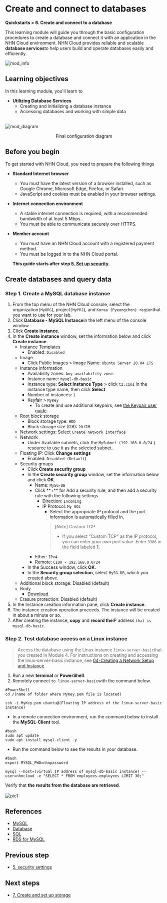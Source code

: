 # Create and connect to databases
**Quickstarts > 6. Create and connect to a database**

This learning module will guide you through the basic configuration procedures to create a database and connect it with an application in the NHN Cloud environment. NHN Cloud provides reliable and scalable **database services**to help users build and operate databases easily and efficiently.

![mod_info](https://kr1-api-object-storage.nhncloudservice.com/v1/AUTH_2acdfabf4efe4efc8a04c00b348110c9/cdn_origin/prod_cloud_quickstarts/module_info/%EB%8D%B0%EC%9D%B4%ED%84%B0%EB%B2%A0%EC%9D%B4%EC%8A%A4%20%EC%83%9D%EC%84%B1%20%EB%B0%8F%20%EC%97%B0%EA%B2%B0.png)
## Learning objectives

In this learning module, you'll learn to

* **Utilizing Database Services**
    * Creating and initializing a database instance
    * Accessing databases and working with simple data
<br></br>

![mod_diagram](https://kr1-api-object-storage.nhncloudservice.com/v1/AUTH_2acdfabf4efe4efc8a04c00b348110c9/cdn_origin/prod_cloud_quickstarts/%EB%AA%A8%EB%93%88%206.%20%EB%8D%B0%EC%9D%B4%ED%84%B0%EB%B2%A0%EC%9D%B4%EC%8A%A4%20%EC%83%9D%EC%84%B1%20%EB%B0%8F%20%EC%97%B0%EA%B2%B0.png)

<p style="text-align: center; color: black;">Final configuration diagram</p>

## Before you begin

To get started with NHN Cloud, you need to prepare the following things

* **Standard Internet browser**
    * You must have the latest version of a browser installed, such as Google Chrome, Microsoft Edge, Firefox, or Safari.
    * JavaScript and cookies must be enabled in your browser settings.
* **Internet connection environment**
    * A stable internet connection is required, with a recommended bandwidth of at least 5 Mbps.
    * You must be able to communicate securely over HTTPS.
* **Member account**
    * You must have an NHN Cloud account with a registered payment method.
    * You must be logged in to the NHN Cloud portal.

    **This guide starts after step [5. Set up security](https://docs.nhncloud.com/en/quickstarts/en/configure-security/).**

## Create databases and query data

### Step 1. Create a MySQL database instance

1. From the top menu of the NHN Cloud console, select the organization`(MyORG`), project`(MyPRJ`), and `Korea (Pyeongchon) region`that you want to use for your lab.
2. Click **Database - MySQL Instance**in the left menu of the console window.
3. Click **Create instance**.
4. In the **Create instance** window, set the information below and click **Create instance**.
    * Instance Templates
        * Enabled: `Disabled`
    * Image
        * Click Public Images > Image Name: `Ubuntu Server 20.04 LTS` 
    * Instance information
        * Availability zones: `Any availability zone.`
        * Instance name: `mysql-db-basic`
        * Instance type: **Select Instance Type** > click `t2.c1m1` in the instance type name, then click **Select** 
        * Number of instances: `1`
        * Keyfair > `MyKey`
            * To create and use additional keypairs, see [the Keypair user guide](https://docs.nhncloud.com/en/Compute/Instance/en/console-guide/#_21).
    * Root block storage
        * Block storage type: `HDD`
        * Block storage size (GB): `20` GB
    * Network settings: Select `Create network interface` 
    * Network
        * Under Available subnets, click the `MySubnet (192.168.0.0/24` ) resource to use it as the selected subnet.
    * Floating IP: Click **Change settings** 
        * Enabled: `Disabled (Default`)
    * Security groups
        * Click **Create security group** 
        * In the **Create security group** window, set the information below and click **OK**.
            * Name: `MySG-DB`
            * Click \*\*+** for Add a security rule, and then add a security rule with the following settings
                * Direction: `Incoming`
                * IP Protocol: `My SQL`
                    * Select the appropriate IP protocol and the port information is automatically filled in.
                    > [Note] Custom TCP
                    >
                    > * If you select "Custom TCP" as the IP protocol, you can enter your own port value. Enter `3306` in the field labeled **1.**
            * Ether: `IPv4`
            * Remote: `CIDR - 192.168.0.0/24`
        * In the Success window, click **OK**.
        * In the **Security group selection**, select `MySG-DB`, which you created above.
    * Additional block storage: Disabled (default)
    * Body
        * [Download](https://kr1-api-object-storage.nhncloudservice.com/v1/AUTH_2acdfabf4efe4efc8a04c00b348110c9/cdn_origin/prod_cloud_quickstarts/content_image/create-database-script.txt)
    * Erasure protection: Disabled (default)
4. In the Instance creation information pane, click **Create instance**.
5. The instance creation operation proceeds. The instance will be created in about a minute or so.
6. After creating the instance, **copy** and **record the**IP address `that is mysql-db-basic`.

### Step 2. Test database access on a Linux instance

> Access the database using the Linux instance `linux-server-basic`that you created in Module 4. For instructions on creating and accessing the linux-server-basic instance, see [04-Creating a Network Setup and Instance](https://docs.nhncloud.com/en/quickstarts/en/network-setup/).

1. Run a new **terminal** or **PowerShell**.
2. Remotely connect `to linux-server-basic`with the command below.

```
#PowerShell
cd /(name of folder where MyKey.pem file is located)
```
```
ssh -i MyKey.pem ubuntu@(Floating IP address of the linux-server-basic instance)
```

* In a remote connection environment, run the command below to install the **MySQL-Client** tool.
```
#bash
sudo apt update 
sudo apt install mysql-client -y
```

* Run the command below to see the results in your database.
```
#bash
export MYSQL_PWD=nhnpassword
```
```
mysql --host=(virtual IP address of mysql-db-basic instance) --user=nhncloud -e "SELECT * FROM employees.employees LIMIT 30;"
```

Verify that **the results from the database are retrieved**.
<br></br>
![pic1](https://kr1-api-object-storage.nhncloudservice.com/v1/AUTH_2acdfabf4efe4efc8a04c00b348110c9/cdn_origin/prod_cloud_quickstarts/content_image/%EB%8D%B0%EC%9D%B4%ED%84%B0%EB%B2%A0%EC%9D%B4%EC%8A%A4%20%EC%83%9D%EC%84%B1%20%EB%B0%8F%20%EC%97%B0%EA%B2%B0_%EC%9E%91%EC%97%852.png)

## References

* [MySQL](https://en.wikipedia.org/wiki/MySQL)
* [Database](https://en.wikipedia.org/wiki/Database)
* [SQL](https://en.wikipedia.org/wiki/SQL)
* [RDS for MySQL](https://docs.nhncloud.com/en/Database/RDS%20for%20MySQL/en/overview/)

## Previous step

* [5. security settings](https://docs.nhncloud.com/en/quickstarts/en/configure-security/)

## Next steps

* [7. Create and set up storage](https://docs.nhncloud.com/en/quickstarts/en/create-storage/)
